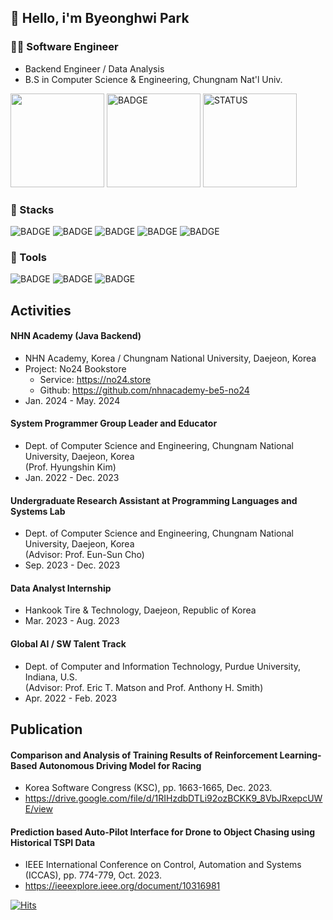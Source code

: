 ## 👋 Hello, i'm Byeonghwi Park

### 🧑‍💻 Software Engineer
- Backend Engineer / Data Analysis
- B.S in Computer Science & Engineering, Chungnam Nat'l Univ.

<img style="height: 150px; display: inline-block" src="http://mazassumnida.wtf/api/v2/generate_badge?boj=BHwi"> <img style="height: 150px; display: inline-block" src="https://github-readme-stats.vercel.app/api/top-langs/?username=BHwi&layout=compact&theme=flag-india" alt="BADGE"/> <img style="height: 150px;" src="https://github-readme-stats.vercel.app/api?username=BHwi&show_icons=true&theme=material-palenight" alt="STATUS"/>

### 📒 Stacks
<img src="https://img.shields.io/badge/Python-3776AB?style=flat-square&logo=Python&logoColor=white" alt="BADGE"/> <img src="https://img.shields.io/badge/java-007396?style=flat-square&logo=java&logoColor=white" alt="BADGE"/>
<img src="https://img.shields.io/badge/Spring-6DB33F?style=flat-square&logo=Spring&logoColor=white" alt="BADGE"/>
<img src="https://img.shields.io/badge/MySQL-4479A1?style=flat-square&logo=MySQL&logoColor=white" alt="BADGE"/>
<img src="https://img.shields.io/badge/Amazon AWS-232F3E?style=flat-square&logo=amazonaws&logoColor=white" alt="BADGE"/>
      
### 🔧 Tools 
<img src="https://img.shields.io/badge/Linux-FCC624?style=flat-square&logo=linux&logoColor=black" alt="BADGE"/> <img src="https://img.shields.io/badge/Anaconda-44A833?style=flat-square&logo=Anaconda&logoColor=white" alt="BADGE"/>
<img src="https://img.shields.io/badge/Docker-2496ED?style=flat-square&logo=Docker&logoColor=white" alt="BADGE"/>


## Activities
#### NHN Academy (Java Backend)
  - NHN Academy, Korea / Chungnam National University, Daejeon, Korea
  - Project: No24 Bookstore
    - Service: https://no24.store
    - Github: https://github.com/nhnacademy-be5-no24
  - Jan. 2024 - May. 2024

#### System Programmer Group Leader and Educator
- Dept. of Computer Science and Engineering, Chungnam National University, Daejeon, Korea <br>
  (Prof. Hyungshin Kim)
- Jan. 2022 - Dec. 2023

#### Undergraduate Research Assistant at Programming Languages and Systems Lab 
- Dept. of Computer Science and Engineering, Chungnam National University, Daejeon, Korea <br>
  (Advisor: Prof. Eun-Sun Cho)
- Sep. 2023 - Dec. 2023

#### Data Analyst Internship 
- Hankook Tire & Technology, Daejeon, Republic of Korea
- Mar. 2023 - Aug. 2023

#### Global AI / SW Talent Track 
- Dept. of Computer and Information Technology, Purdue University, Indiana, U.S.<br>
  (Advisor: Prof. Eric T. Matson and Prof. Anthony H. Smith)
- Apr. 2022 - Feb. 2023

## Publication
#### Comparison and Analysis of Training Results of Reinforcement Learning-Based Autonomous Driving Model for Racing
- Korea Software Congress (KSC), pp. 1663-1665, Dec. 2023.
- https://drive.google.com/file/d/1RIHzdbDTLi92ozBCKK9_8VbJRxepcUWE/view

#### Prediction based Auto-Pilot Interface for Drone to Object Chasing using Historical TSPI Data
- IEEE International Conference on Control, Automation and Systems (ICCAS), pp. 774-779, Oct. 2023.
- https://ieeexplore.ieee.org/document/10316981


[![Hits](https://hits.seeyoufarm.com/api/count/incr/badge.svg?url=https%3A%2F%2Fgithub.com%2Fbhwi&count_bg=%233DB1C8&title_bg=%23555555&icon=&icon_color=%23E7E7E7&title=hits&edge_flat=false)](https://hits.seeyoufarm.com)
